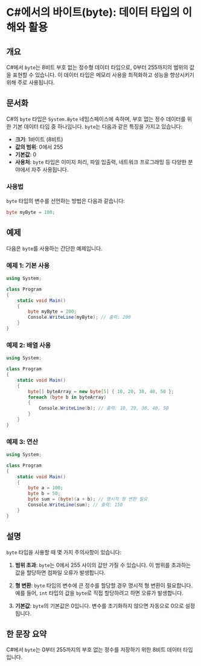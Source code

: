 <!--
Meta Description: # C#에서의 바이트(byte): 데이터 타입의 이해와 활용 ## 개요 C#에서 `byte`는 8비트 부호 없는 정수형 데이터 타입으로, 0부터 255까지의 범위의 값을 표현할 수 있습니다. 이 데이터 타입은 메모리 사용을 최적화하고 성능을 향상시키기 위해 주로 사용됩...
Meta Keywords: byte, 데이터, 타입의, 있습니다, system
-->

# C#에서의 바이트(byte): 데이터 타입의 이해와 활용

## 개요
C#에서 `byte`는 8비트 부호 없는 정수형 데이터 타입으로, 0부터 255까지의 범위의 값을 표현할 수 있습니다. 이 데이터 타입은 메모리 사용을 최적화하고 성능을 향상시키기 위해 주로 사용됩니다.

## 문서화
C#의 `byte` 타입은 `System.Byte` 네임스페이스에 속하며, 부호 없는 정수 데이터를 위한 기본 데이터 타입 중 하나입니다. `byte`는 다음과 같은 특징을 가지고 있습니다:

- **크기**: 1바이트 (8비트)
- **값의 범위**: 0에서 255
- **기본값**: 0
- **사용처**: `byte` 타입은 이미지 처리, 파일 입출력, 네트워크 프로그래밍 등 다양한 분야에서 자주 사용됩니다.

### 사용법
`byte` 타입의 변수를 선언하는 방법은 다음과 같습니다:

```csharp
byte myByte = 100;
```

## 예제
다음은 `byte`를 사용하는 간단한 예제입니다.

### 예제 1: 기본 사용
```csharp
using System;

class Program
{
    static void Main()
    {
        byte myByte = 200;
        Console.WriteLine(myByte); // 출력: 200
    }
}
```

### 예제 2: 배열 사용
```csharp
using System;

class Program
{
    static void Main()
    {
        byte[] byteArray = new byte[5] { 10, 20, 30, 40, 50 };
        foreach (byte b in byteArray)
        {
            Console.WriteLine(b); // 출력: 10, 20, 30, 40, 50
        }
    }
}
```

### 예제 3: 연산
```csharp
using System;

class Program
{
    static void Main()
    {
        byte a = 100;
        byte b = 50;
        byte sum = (byte)(a + b); // 명시적 형 변환 필요
        Console.WriteLine(sum); // 출력: 150
    }
}
```

## 설명
`byte` 타입을 사용할 때 몇 가지 주의사항이 있습니다:

1. **범위 초과**: `byte`는 0에서 255 사이의 값만 가질 수 있습니다. 이 범위를 초과하는 값을 할당하면 컴파일 오류가 발생합니다.
   
2. **형 변환**: `byte` 타입의 변수에 큰 정수를 할당할 경우 명시적 형 변환이 필요합니다. 예를 들어, `int` 타입의 값을 `byte`로 직접 할당하려고 하면 오류가 발생합니다.

3. **기본값**: `byte`의 기본값은 0입니다. 변수를 초기화하지 않으면 자동으로 0으로 설정됩니다.

## 한 문장 요약
C#에서 `byte`는 0부터 255까지의 부호 없는 정수를 저장하기 위한 8비트 데이터 타입입니다.